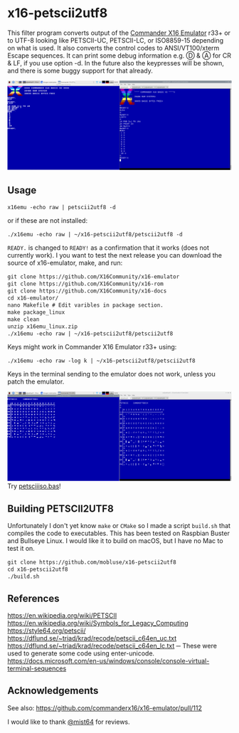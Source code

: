 # x16-petscii2utf8
This filter program converts output of the [Commander X16 Emulator](http://commanderx16.com) r33+ or to UTF-8 looking like
PETSCII-UC, PETSCII-LC, or ISO8859-15 depending on what is used. 
It also converts the control codes to ANSI/VT100/xterm Escape sequences. It can print some debug information
e.g. Ⓓ & Ⓐ for CR & LF, if you use option -d. In the future also the keypresses will be shown, and there is some
buggy support for that already.

![Startup with OLD](startup.png?raw=true "Startup with OLD")

## Usage

    x16emu -echo raw | petscii2utf8 -d

or if these are not installed:

    ./x16emu -echo raw | ~/x16-petscii2utf8/petscii2utf8 -d

`READY.` is changed to `READY!` as a confirmation that it works (does not currently work). I you want to test the next release you can download
the source of x16-emulator, make, and run:

    git clone https://github.com/X16Community/x16-emulator
    git clone https://github.com/X16Community/x16-rom
    git clone https://github.com/X16Community/x16-docs
    cd x16-emulator/
    nano Makefile # Edit varibles in package section.
    make package_linux
    make clean
    unzip x16emu_linux.zip
    ./x16emu -echo raw | ~/x16-petscii2utf8/petscii2utf8

Keys might work in Commander X16 Emulator r33+ using:

    ./x16emu -echo raw -log k | ~/x16-petscii2utf8/petscii2utf8

Keys in the terminal sending to the emulator does not work, unless you patch the emulator.

![PETSCIIISO.BAS](petsciiiso-bas.png?raw=true "PETSCIIISO.BAS")
Try [petsciiiso.bas](https://github.com/mobluse/chargen-maker/blob/master/petsciiiso.bas)!
## Building PETSCII2UTF8
Unfortunately I don't yet know `make` or `CMake` so I made a script `build.sh` that compiles the code to executables.
This has been tested on Raspbian Buster and Bullseye Linux. I would like it to build on macOS, but I have no Mac to test it on.

    git clone https://github.com/mobluse/x16-petscii2utf8
    cd x16-petscii2utf8
    ./build.sh

## References
https://en.wikipedia.org/wiki/PETSCII  
https://en.wikipedia.org/wiki/Symbols_for_Legacy_Computing  
https://style64.org/petscii/  
https://dflund.se/~triad/krad/recode/petscii_c64en_uc.txt  
https://dflund.se/~triad/krad/recode/petscii_c64en_lc.txt ─ These were used to generate some code using enter-unicode.  
https://docs.microsoft.com/en-us/windows/console/console-virtual-terminal-sequences  

## Acknowledgements
See also: https://github.com/commanderx16/x16-emulator/pull/112

I would like to thank [@mist64](https://github.com/mist64) for reviews.
